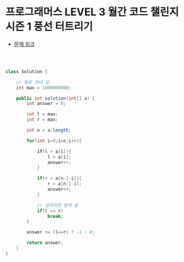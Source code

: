 # 프로그래머스 LEVEL 3 월간 코드 챌린지 시즌 1 풍선 터트리기

- [문제 링크](https://programmers.co.kr/learn/courses/30/lessons/68646?language=java)

</br>

```java

class Solution {

    // 벌룬 최대 값
    int max = 1000000000;

    public int solution(int[] a) {
        int answer = 0;

        int l = max;
        int r = max;

        int n = a.length;

        for(int i=0;i<n;i++){

            if(l > a[i]){
                l = a[i];
                answer++;
            }

            if(r > a[n-1-i]){
                r = a[n-1-i];
                answer++;
            }

            // 같아지면 탐색 끝
            if(l == r)
                break;
        }

        answer += (l==r) ? -1 : 0;

        return answer;
    }
}

```
